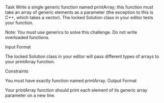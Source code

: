 Task
Write a single generic function named printArray; this function must take an array of generic elements as a parameter (the exception to this is C++, which takes a vector). The locked Solution class in your editor tests your function.

Note: You must use generics to solve this challenge. Do not write overloaded functions.

Input Format

The locked Solution class in your editor will pass different types of arrays to your printArray function.

Constraints

You must have exactly  function named printArray.
Output Format

Your printArray function should print each element of its generic array parameter on a new line.

